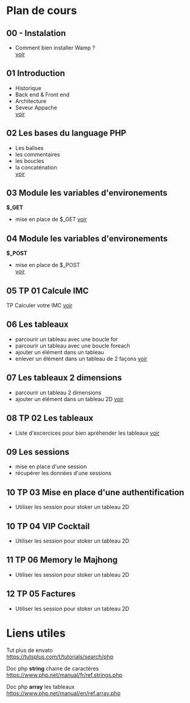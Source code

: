 # Plan de cours


## 00 - Instalation
- Comment bien installer Wamp ?  
[voir](https://github.com/seven-valley/formation-php-mai-2024/tree/main/00%20Installation%20Wamp)
## 01 Introduction
- Historique  
- Back end & Front end  
- Architecture  
- Seveur Appache  
[voir](https://github.com/seven-valley/formation-php-mai-2024/blob/main/01%20PHP%208%20Introduction.pdf)  

## 02 Les bases du language PHP
- Les balises  
- les commentaires  
- les boucles  
- la concaténation  
[voir](https://github.com/seven-valley/formation-php-mai-2024/blob/main/02%20PHP%208%20les%20bases%20du%20language.pdf)  

## 03 Module les variables d'environements
**$_GET**  
- mise en place de $_GET 
[voir](https://github.com/seven-valley/formation-php-mai-2024/tree/main/03%20M%C3%A9thode%20GET)
## 04 Module les variables d'environements
**$_POST**     
- mise en place de $_POST   
[voir](https://github.com/seven-valley/formation-php-mai-2024/tree/main/04%20M%C3%A9thode%20POST)
## 05 TP 01 Calcule IMC
TP Calculer votre  IMC
[voir](https://github.com/seven-valley/formation-php-mai-2024/tree/main/05%20TP%2001%20IMC)
## 06 Les tableaux
- parcourir un tableau avec une boucle for
- parcourir un tableau avec une boucle foreach
- ajouter un élément dans un tableau
- enlever un élément dans un tableau de 2 façons
[voir](https://github.com/seven-valley/formation-php-mai-2024/tree/main/06%20Les%20tableaux)

## 07 Les tableaux 2 dimensions
- parcourir un tableau 2 dimensions
- ajouter un élément dans un tableau 2D
[voir](https://github.com/seven-valley/formation-php-mai-2024/tree/main/07%20Les%20tableaux%202D)
## 08 TP 02 Les tableaux
- Liste d'excercices pour bien apréhender les tableaux
[voir](https://github.com/seven-valley/formation-php-mai-2024/tree/main/06%20Les%20tableaux)
## 09 Les sessions
- mise en place d'une session
- récupérer les données d'une sessions

## 10 TP 03 Mise en place d'une authentification
- Utiliser les session pour stoker un tableau 2D

## 10 TP 04 VIP Cocktail
- Utiliser les session pour stoker un tableau 2D

## 11 TP 06 Memory le Majhong
- Utiliser les session pour stoker un tableau 2D

## 12 TP 05 Factures
- Utiliser les session pour stoker un tableau 2D



# Liens utiles

Tut plus de envato  
https://tutsplus.com/t/tutorials/search/php 

Doc php **string** chaine de caractères  
https://www.php.net/manual/fr/ref.strings.php  

Doc php **array** les tableaux  
https://www.php.net/manual/en/ref.array.php

